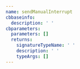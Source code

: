 ```yaml
---
name: sendManualInterrupt
cbbaseinfo:
  description: ' '
cbparameters:
  parameters: []
  returns:
    signatureTypeName: ' '
    description: ' '
    typeArgs: []
---
```

<CBBaseInfo/> 
 <CBParameters/>